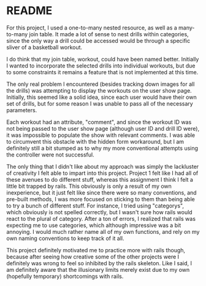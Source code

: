 # README

For this project, I used a one-to-many nested resource, as well as a many-to-many
join table. It made a lot of sense to nest drills within categories, since the
only way a drill could be accessed would be through a specific sliver of a
basketball workout.

I do think that my join table, workout, could have been named better. Initially I
wanted to incorporate the selected drills into individual workouts, but due to
some constraints it remains a feature that is not implemented at this time.

The only real problem I encountered (besides tracking down images for all the drills)
was attempting to display the workouts on the user show page. Initially, this seemed
like a solid idea, since each user would have their own set of drills, but for some
reason I was unable to pass all of the necessary parameters.

Each workout had an attribute, "comment", and since the workout ID was not being passed
to the user show page (although user ID and drill ID were), it was impossible to populate
the show with relevant comments. I was able to circumvent this obstacle with the hidden form
workaround, but I am definitely still a bit stumped as to why my more conventional attempts
using the controller were not successful.

The only thing that I didn't like about my approach was simply the lackluster of creativity
I felt able to impart into this project. Project 1 felt like I had all of these avenues
to do different stuff, whereas this assignment I think I felt a little bit trapped by rails.
This obviously is only a result of my own inexperience, but it just felt like since there were
so many conventions, and pre-built methods, I was more focused on sticking to them than
being able to try a bunch of different stuff. For instance, I tried using "categorys",
which obviously is not spelled correctly, but I wasn't sure how rails would react to the plural
of category. After a ton of errors, I realized that rails was expecting me to use categories,
which although impressive was a bit annoying. I would much rather name all of my own functions, and
rely on my own naming conventions to keep track of it all.

This project definitely motivated me to practice more with rails though, because after seeing
how creative some of the other projects were I definitely was wrong to feel so inhibited by the
rails skeleton. Like I said, I am definitely aware that the illusionary limits merely exist due
to my own (hopefully temporary) shortcomings with rails.

